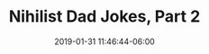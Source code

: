 ---
date: 2019-01-31 11:46:44-06:00
link:
  source: pocket
  source_url: https://getpocket.com
  text: Nihilist Dad Jokes, Part 2
  url: https://mcsweeneys.net/articles/nihilist-dad-jokes-part-2
slug: nihilist-dad-jokes-part-2
source: pocket
title: Nihilist Dad Jokes, Part 2
syndicated:
- type: twitter
  url: https://twitter.com/roytang/statuses/1091036308640858114/
---